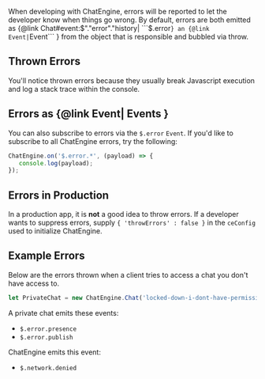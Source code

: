 When developing with ChatEngine, errors will be reported to let the developer know when things go wrong. By default, errors are both emitted as {@link Chat#event:$"."error"."history| ```$.error``` } an {@link Event| ```Event``` } from the object that is responsible and bubbled via throw.

## Thrown Errors
You'll notice thrown errors because they usually break Javascript execution and log a stack trace within the console.

## Errors as {@link Event| Events }
You can also subscribe to errors via the ```$.error``` ```Event```. If you'd like to subscribe to all ChatEngine errors, try the following:

```js
ChatEngine.on('$.error.*', (payload) => {
   console.log(payload);
});
```

## Errors in Production
In a production app, it is **not** a good idea to throw errors. If a developer wants to suppress errors, supply ```{ 'throwErrors' : false }``` in the ```ceConfig``` used to initialize ChatEngine.

## Example Errors
Below are the errors thrown when a client tries to access a chat you don't have access to.

```js
let PrivateChat = new ChatEngine.Chat('locked-down-i-dont-have-permissions');
```

A private chat emits these events:
   * ```$.error.presence```
   * ```$.error.publish```

ChatEngine emits this event:
   * ```$.network.denied```
